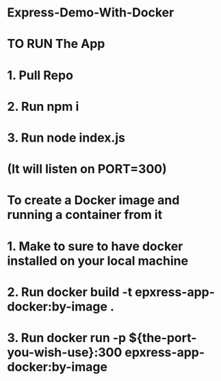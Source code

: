 ﻿# Express-Demo-With-Docker

# TO RUN The App
# 1. Pull Repo 
# 2. Run npm i
# 3. Run node index.js 
# (It will listen on PORT=300)



# To create a Docker image and running a container from it
# 1. Make to sure to have docker installed on your local machine
# 2. Run docker build -t epxress-app-docker:by-image .
# 3. Run docker run -p ${the-port-you-wish-use}:300 epxress-app-docker:by-image

